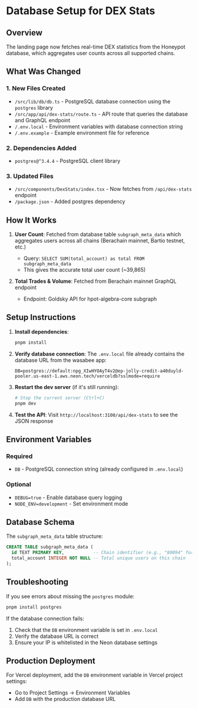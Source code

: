 # Database Setup for DEX Stats

## Overview
The landing page now fetches real-time DEX statistics from the Honeypot database, which aggregates user counts across all supported chains.

## What Was Changed

### 1. New Files Created
- `/src/lib/db/db.ts` - PostgreSQL database connection using the `postgres` library
- `/src/app/api/dex-stats/route.ts` - API route that queries the database and GraphQL endpoint
- `/.env.local` - Environment variables with database connection string
- `/.env.example` - Example environment file for reference

### 2. Dependencies Added
- `postgres@^3.4.4` - PostgreSQL client library

### 3. Updated Files
- `/src/components/DexStats/index.tsx` - Now fetches from `/api/dex-stats` endpoint
- `/package.json` - Added postgres dependency

## How It Works

1. **User Count**: Fetched from database table `subgraph_meta_data` which aggregates users across all chains (Berachain mainnet, Bartio testnet, etc.)
   - Query: `SELECT SUM(total_account) as total FROM subgraph_meta_data`
   - This gives the accurate total user count (~39,865)

2. **Total Trades & Volume**: Fetched from Berachain mainnet GraphQL endpoint
   - Endpoint: Goldsky API for hpot-algebra-core subgraph

## Setup Instructions

1. **Install dependencies**:
   ```bash
   pnpm install
   ```

2. **Verify database connection**:
   The `.env.local` file already contains the database URL from the wasabee app:
   ```
   DB=postgres://default:npg_XIwHYOAyT4v2@ep-jolly-credit-a40duyld-pooler.us-east-1.aws.neon.tech/verceldb?sslmode=require
   ```

3. **Restart the dev server** (if it's still running):
   ```bash
   # Stop the current server (Ctrl+C)
   pnpm dev
   ```

4. **Test the API**:
   Visit `http://localhost:3100/api/dex-stats` to see the JSON response

## Environment Variables

### Required
- `DB` - PostgreSQL connection string (already configured in `.env.local`)

### Optional
- `DEBUG=true` - Enable database query logging
- `NODE_ENV=development` - Set environment mode

## Database Schema

The `subgraph_meta_data` table structure:
```sql
CREATE TABLE subgraph_meta_data (
  id TEXT PRIMARY KEY,           -- Chain identifier (e.g., "80094" for Berachain)
  total_account INTEGER NOT NULL -- Total unique users on this chain
);
```

## Troubleshooting

If you see errors about missing the `postgres` module:
```bash
pnpm install postgres
```

If the database connection fails:
1. Check that the `DB` environment variable is set in `.env.local`
2. Verify the database URL is correct
3. Ensure your IP is whitelisted in the Neon database settings

## Production Deployment

For Vercel deployment, add the `DB` environment variable in Vercel project settings:
- Go to Project Settings → Environment Variables
- Add `DB` with the production database URL
